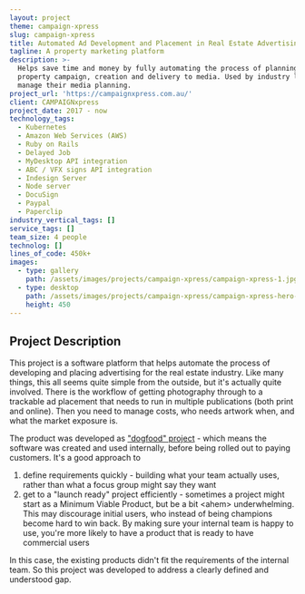 ```yaml
---
layout: project
theme: campaign-xpress
slug: campaign-xpress
title: Automated Ad Development and Placement in Real Estate Advertising
tagline: A property marketing platform
description: >-
  Helps save time and money by fully automating the process of planning a
  property campaign, creation and delivery to media. Used by industry leaders to
  manage their media planning.
project_url: 'https://campaignxpress.com.au/'
client: CAMPAIGNxpress
project_date: 2017 - now
technology_tags:
  - Kubernetes
  - Amazon Web Services (AWS)
  - Ruby on Rails
  - Delayed Job
  - MyDesktop API integration
  - ABC / VFX signs API integration
  - Indesign Server
  - Node server
  - DocuSign
  - Paypal
  - Paperclip
industry_vertical_tags: []
service_tags: []
team_size: 4 people
technolog: []
lines_of_code: 450k+
images:
  - type: gallery
    path: /assets/images/projects/campaign-xpress/campaign-xpress-1.jpg
  - type: desktop
    path: /assets/images/projects/campaign-xpress/campaign-xpress-hero-desktop.jpg
    height: 450
---
```


## Project Description

This project is a software platform that helps automate the process of developing and placing advertising for the real estate industry. Like many things, this all seems quite simple from the outside, but it's actually quite involved. There is the workflow of getting photography through to a trackable ad placement that needs to run in multiple publications (both print and online). Then you need to manage costs, who needs artwork when, and what the market exposure is.

The product was developed as ["dogfood" project](https://en.wikipedia.org/wiki/Eating_your_own_dog_food) - which means the software was created and used internally, before being rolled out to paying customers. It's a good approach to

1. define requirements quickly - building what your team actually uses, rather than what a focus group might say they want
2. get to a "launch ready" project efficiently - sometimes a project might start as a Minimum Viable Product, but be a bit \<ahem> underwhelming. This may discourage initial users, who instead of being champions become hard to win back. By making sure your internal team is happy to use, you're more likely to have a product that is ready to have commercial users

In this case, the existing products didn't fit the requirements of the internal team. So this project was developed to address a clearly defined and understood gap.
